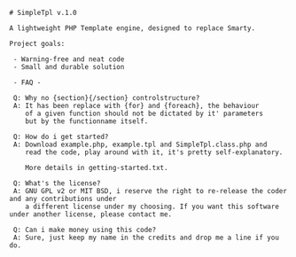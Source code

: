    # SimpleTpl v.1.0

    A lightweight PHP Template engine, designed to replace Smarty.

    Project goals:

     - Warning-free and neat code
     - Small and durable solution

     - FAQ -

     Q: Why no {section}{/section} controlstructure?
     A: It has been replace with {for} and {foreach}, the behaviour
        of a given function should not be dictated by it' parameters
        but by the functionname itself.

     Q: How do i get started?
     A: Download example.php, example.tpl and SimpleTpl.class.php and
        read the code, play around with it, it's pretty self-explanatory.

        More details in getting-started.txt.

     Q: What's the license?
     A: GNU GPL v2 or MIT BSD, i reserve the right to re-release the coder and any contributions under
        a different license under my choosing. If you want this software under another license, please contact me.

     Q: Can i make money using this code?
     A: Sure, just keep my name in the credits and drop me a line if you do.

